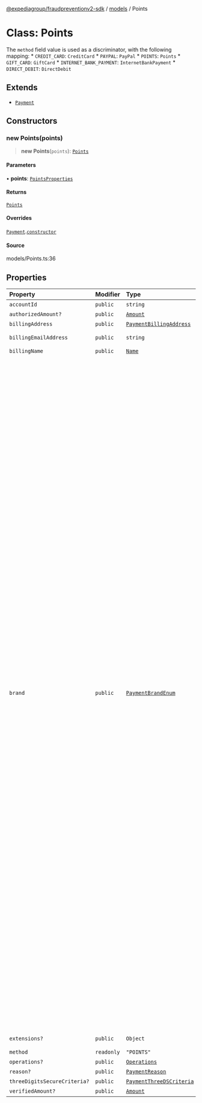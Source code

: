 [@expediagroup/fraudpreventionv2-sdk](../../index.md) / [models](../index.md) / Points

# Class: Points

The `method` field value is used as a discriminator, with the following mapping: * `CREDIT_CARD`: `CreditCard` * `PAYPAL`: `PayPal` * `POINTS`: `Points` * `GIFT_CARD`: `GiftCard` * `INTERNET_BANK_PAYMENT`: `InternetBankPayment` * `DIRECT_DEBIT`: `DirectDebit`

## Extends

- [`Payment`](Payment.md)

## Constructors

### new Points(points)

> **new Points**(`points`): [`Points`](Points.md)

#### Parameters

• **points**: [`PointsProperties`](../interfaces/PointsProperties.md)

#### Returns

[`Points`](Points.md)

#### Overrides

[`Payment`](Payment.md).[`constructor`](Payment.md#constructors)

#### Source

models/Points.ts:36

## Properties

| Property | Modifier | Type | Description | Inherited from |
| :------ | :------ | :------ | :------ | :------ |
| `accountId` | `public` | `string` | Points account id. | - |
| `authorizedAmount?` | `public` | [`Amount`](Amount.md) | - | [`Payment`](Payment.md).`authorizedAmount` |
| `billingAddress` | `public` | [`PaymentBillingAddress`](PaymentBillingAddress.md) | - | [`Payment`](Payment.md).`billingAddress` |
| `billingEmailAddress` | `public` | `string` | Email address associated with the payment. | [`Payment`](Payment.md).`billingEmailAddress` |
| `billingName` | `public` | [`Name`](Name.md) | - | [`Payment`](Payment.md).`billingName` |
| `brand` | `public` | [`PaymentBrandEnum`](../type-aliases/PaymentBrandEnum.md) | The `brand` field value is the payment brand used for payment on this transaction. For credit card payment method ensure attributes mentioned in dictionary below are set to corresponding values only. Ensure to comply with the naming standards provided in below dictionary. For example, some Payment processors use “Japan Credit Bureau” but “JCB” should be used when calling Fraud API. Incorrect `brand` - `card_type` combination will result in data quality issues and result in degraded risk recommendation. \'brand\' is an enum value with the following mapping with CreditCard \'card_type\' attribute: *       brand                 :      card_type * ------------------------------------------------------- * `AMERICAN_EXPRESS`          : `AMERICAN_EXPRESS` * `DINERS_CLUB_INTERNATIONAL` : `DINERS_CLUB` * `BC_CARD`                   : `DINERS_CLUB` * `DISCOVER`                  : `DISCOVER` * `BC_CARD`                   : `DISCOVER` * `DINERS_CLUB_INTERNATIONAL` : `DISCOVER` * `JCB`                       : `DISCOVER` * `JCB`                       : `JCB` * `MASTER_CARD`               : `MASTER_CARD` * `MAESTRO`                   : `MASTER_CARD` * `POSTEPAY_MASTERCARD`       : `MASTER_CARD` * `SOLO`                      : `SOLO` * `SWITCH`                    : `SWITCH` * `MAESTRO`                   : `MAESTRO` * `CHINA_UNION_PAY`           : `CHINA_UNION_PAY` * `UATP`                      : `UATP` * `UATP_SUPPLY`               : `UATP` * `AIR_PLUS`                  : `UATP` * `UA_PASS_PLUS`              : `UATP` * `VISA`                      : `VISA` * `VISA_DELTA`                : `VISA` * `VISA_ELECTRON`             : `VISA` * `CARTA_SI`                  : `VISA` * `CARTE_BLEUE`               : `VISA` * `VISA_DANKORT`              : `VISA` * `POSTEPAY_VISA_ELECTRON`    : `VISA` * `PAYPAL`                    :  \'brand\' with \'Points\' payment_type is an enum value with following: * `EXPEDIA_REWARDS` * `AMEX_POINTS` * `BANK_OF_AMERICA_REWARDS` * `DISCOVER_POINTS` * `MASTER_CARD_POINTS` * `CITI_THANK_YOU_POINTS` * `MERRILL_LYNCH_REWARDS` * `WELLS_FARGO_POINTS` * `DELTA_SKY_MILES` * `UNITED_POINTS` * `DISCOVER_MILES` * `ALASKA_MILES` * `RBC_REWARDS` * `BILT_REWARDS` * `ORBUCKS` * `CHEAP_CASH` * `BONUS_PLUS` * `ULTIMATE_REWARDS`  \'brand\' with \'GiftCard\' payment_type is an enum value with following: * `GIFT_CARD`  \'brand\' with \'InternetBankPayment\' payment_type is an enum value with following: * `IBP` * `LOCAL_DEBIT_CARD` * `SOFORT` * `YANDEX` * `WEB_MONEY` * `QIWI` * `BITCOIN`  \'brand\' with \'DirectDebit\' payment_type is an enum value with following: * `ELV` * `INTER_COMPANY` * `SEPA_ELV` | [`Payment`](Payment.md).`brand` |
| `extensions?` | `public` | `Object` | A key-value pair map to hold additional attributes. | [`Payment`](Payment.md).`extensions` |
| `method` | `readonly` | `"POINTS"` | - | - |
| `operations?` | `public` | [`Operations`](Operations.md) | - | [`Payment`](Payment.md).`operations` |
| `reason?` | `public` | [`PaymentReason`](../type-aliases/PaymentReason.md) | - | [`Payment`](Payment.md).`reason` |
| `threeDigitsSecureCriteria?` | `public` | [`PaymentThreeDSCriteria`](PaymentThreeDSCriteria.md) | - | [`Payment`](Payment.md).`threeDigitsSecureCriteria` |
| `verifiedAmount?` | `public` | [`Amount`](Amount.md) | - | [`Payment`](Payment.md).`verifiedAmount` |
